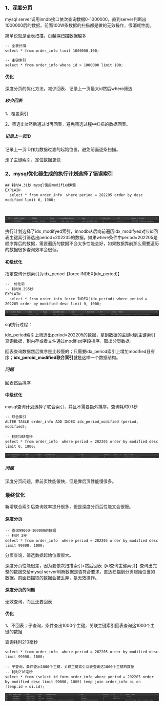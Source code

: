 ### 1、深度分页

mysql server调用inndb接口依次查询数据0-1000000，直到server判断出1000000后的数据。前面100W条数据的扫描都是做的无效操作，很消耗性能。

简单说就是全表扫描，页越深扫描数据越多

```mysql
-- 全表扫描
select * from order_info limit 1000000,100;
```

```mysql
-- 主键索引
select * from order_info where id > 1000000 limit 100;
```

#### 优化

深度分页的优化方法，减少回表、记录上一页最大id然后where筛选

##### 较少回表

1、覆盖索引

2、筛选出id然后通过id再回表，避免筛选过程中扫描的数据回表。

##### 记录上一页ID

记录上一页ID作为数据过滤的起始位置，避免前面逐条扫描。

走了主键索引，定位数据更快



### 2、mysql优化器生成的执行计划选择了错误索引

```mysql
## 耗时4.31秒 mysql使用modified索引
EXPLAIN
  select * from order_info  where period = 202205 order by desc modified limit 0, 1000;
  
 
```

![](.\image\sql优化-1.png)



执行计划选择了idx_modifyed索引，innodb从后向前遍历idx_modifyed对应id回表主键索引筛选出period=202205的数据。如果where条件中period=202205是顺序靠后的数据，需要遍历的数据不会太多性能会好，如果数据靠前那么需要遍历的数据很多查询效率会很低。

#### 初级优化

指定查询计划索引为idx_period【force INDEX(idx_period)】

```mysql
--  优化后
-- 耗时0.295秒 
EXPLAIN
  select * from order_info force INDEX(idx_period) where period = 202205 order by modified desc limit 0, 1000;
```

![](.\image\sql优化-2.png)



sql执行过程：

idx_period索引上筛选出period=202205的数据，拿到数据的主键id到主键索引查询数据，到内存或者文件通过modified字段排序，取出分页数据。

回表查询数据然后排序是比较慢的；只需要idx_period索引上增加modified且有序；**idx_peroid_modified联合索引**就是这样一个数据结构。

##### 问题

回表然后排序



#### 中级优化

mysql查询计划选择了联合索引，并且不需要额外排序，查询耗时0.1秒

```mysql
-- 联合索引
ALTER TABLE order_info ADD INDEX idx_period_modified (period, modified);

-- 耗时108毫秒
select * from order_info  where period = 202205 order by modified desc limit 0, 1000;
```

![](.\image\sql优化-3.png)



##### 问题

深度分页问题，靠前页性能很快，但是靠后页性能慢很多。



### 最终优化

新增联合索引后查询效率提升很多，但是深度分页后性能又会很慢。

#### 深度分页

```mysql
-- 查询99000-100000的数据
-- 耗时 3秒
select * from order_info  where period = 202205 order by modified desc limit 99000, 1000;
```

分页查询，筛选数据起始位置很大。

深度分页性能很差，因为要依次扫描索引+然后回表【id查询主键索引】查询出完整的数据交给mysql server判断数据是否符合要求，直达扫描到分页起始位置的数据。前面扫描取的数据会被丢弃，是无效操作。



#### 深度分页的问题

无效查询，而且还要回表

#### 优化

1、不回表；子查询，条件查出1000个主键，关联主键索引回表查询这1000个主键的数据

查询耗时210毫秒

```mysql
select * from order_info  where period = 202205 order by modified desc limit 99000, 1000;

-- 子查询，条件查出1000个主键，关联主键索引回表查询这1000个主键的数据
-- 耗时210毫秒 
select * from (select id form order_info where period = 202205 order by modified desc limit 99000, 1000) temp join order_info oi on (temp.id = oi.id);
```



![](.\image\sql优化-4.png)
